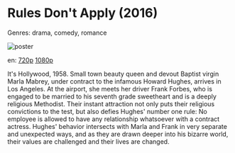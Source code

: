 # Rules Don't Apply (2016)

Genres: drama, comedy, romance

![poster](http://image.tmdb.org/t/p/w500/tODM3IervLotPDwUFNaJvjTcNpG.jpg)

en:
  [720p](magnet:?xt=urn:btih:63AD3B3D479863C6F0A8023FF12155062F0183BA&tr=udp://glotorrents.pw:6969/announce&tr=udp://tracker.opentrackr.org:1337/announce&tr=udp://torrent.gresille.org:80/announce&tr=udp://tracker.openbittorrent.com:80&tr=udp://tracker.coppersurfer.tk:6969&tr=udp://tracker.leechers-paradise.org:6969&tr=udp://p4p.arenabg.ch:1337&tr=udp://tracker.internetwarriors.net:1337)
  [1080p](magnet:?xt=urn:btih:73D54BEC432FD6656673FE176613647D326B4177&tr=udp://glotorrents.pw:6969/announce&tr=udp://tracker.opentrackr.org:1337/announce&tr=udp://torrent.gresille.org:80/announce&tr=udp://tracker.openbittorrent.com:80&tr=udp://tracker.coppersurfer.tk:6969&tr=udp://tracker.leechers-paradise.org:6969&tr=udp://p4p.arenabg.ch:1337&tr=udp://tracker.internetwarriors.net:1337)
  


It's Hollywood, 1958. Small town beauty queen and devout Baptist virgin Marla Mabrey, under contract to the infamous Howard Hughes, arrives in Los Angeles. At the airport, she meets her driver Frank Forbes, who is engaged to be married to his seventh grade sweetheart and is a deeply religious Methodist. Their instant attraction not only puts their religious convictions to the test, but also defies Hughes' number one rule: No employee is allowed to have any relationship whatsoever with a contract actress. Hughes' behavior intersects with Marla and Frank in very separate and unexpected ways, and as they are drawn deeper into his bizarre world, their values are challenged and their lives are changed.